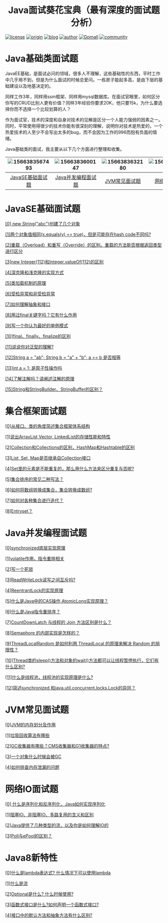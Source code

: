 <center><h1>Java面试葵花宝典（最有深度的面试题分析）</h1></center>

[![license](https://img.shields.io/hexpm/l/plug.svg?style=flat-square)](https://github.com/2227324689/ToBeBetter/blob/master/LICENSE) [![origin](https://img.shields.io/badge/origin-%E5%92%95%E6%B3%A1%E5%AD%A6%E9%99%A2-yellowgreen.svg?style=flat-square)](https://www.gupaoedu.com) [![blog](https://img.shields.io/badge/blog-%E5%8D%9A%E5%AE%A2-orange.svg?style=flat-square)](https://istio.tech) [![author](https://img.shields.io/badge/author-Mic-blue.svg?style=flat-square)](#) [![Gpmall](https://img.shields.io/badge/linked-gpmall-red.svg?style=flat-square)](#) [![community](https://img.shields.io/badge/community-%E6%8A%80%E6%9C%AF%E7%A4%BE%E5%8C%BA-lightgrey.svg?style=flat-square)](https://gper.club)

# Java基础类面试题

JavaEE基础，是面试必问的领域，很多人不理解，这些基础性的东西，平时工作中几乎用不到，但是为什么面试的时候总爱问。一栋房子能起多高，是由下层的基础建设以及地基决定的。

同样工作3年，同样用ssm框架、同样用mysql数据库。在面试官眼里，如何区分你写的CRUD比别人更有价值？同样3年经验你要求20K，他只要15k，为什么要选择你而不选择一个比较划算的人？ 

作为面试官，技术的深度和自身对技术的见解是区分一个人能力强弱的因素之一。同时，平常使用得很少的技术你能有很深刻的理解，说明你对技术是热爱的，一个热爱技术的人至少不会写出太多的bug，而不会因为工作的996而抱有负面的情绪。

Java基础类的面试，我主要从以下几个方面进行整理和收集。

| ![1566383567493](https://mic-blob-bucket.oss-cn-beijing.aliyuncs.com/1566383567493.png) | ![1566383600147](https://mic-blob-bucket.oss-cn-beijing.aliyuncs.com/1566383600147.png) | ![1566383632180](https://mic-blob-bucket.oss-cn-beijing.aliyuncs.com/1566383632180.png) | ![1566383677895](https://mic-blob-bucket.oss-cn-beijing.aliyuncs.com/1566383677895.png) | ![1566383711068](https://mic-blob-bucket.oss-cn-beijing.aliyuncs.com/1566383711068.png) |
| :----------------------------------------------------------: | :----------------------------------------------------------: | :----------------------------------------------------------: | :----------------------------------------------------------: | :----------------------------------------------------------: |
|            [JavaSE基础面试题](#JavaSE基础面试题)             |          [Java并发编程面试题](#Java并发编程面试题)           |               [JVM常见面试题](#JVM常见面试题)                |                [网络IO面试题](#网络IO面试题)                 |           [Java 8新特性面试题](#Java8新特性面试题)           |



# JavaSE基础面试题

[[0] new String("abc")创建了几个对象](base/JavaSE基础面试题/0.md)

[[1]两个对象值相同(x.equals(y) == true)，但是可能存在hash code不同吗?](base/JavaSE基础面试题/1.md)

[[2]重载（Overload）和重写（Override）的区别。重载的方法能否根据返回类型进行区分](base/JavaSE基础面试题/2.md)

[[3]new Integer(112)和Integer.valueOf(112)的区别](base/JavaSE基础面试题/3.md)

[[4]深克隆和浅克隆的实现方式](base/JavaSE基础面试题/4.md)

[[5]类加载机制的原理](base/JavaSE基础面试题/5.md)

[[6]受检异常和非受检异常](base/JavaSE基础面试题/6.md)

[[7]如何理解抽象和接口](base/JavaSE基础面试题/7.md)

[[8]用过final关键字吗？它有什么作用](base/JavaSE基础面试题/8.md)

[[9]写一个你认为最好的单例模式](base/JavaSE基础面试题/9.md)

[[10]final、finally、finalize的区别](base/JavaSE基础面试题/10.md)

[[11]说说你对泛型的理解?](base/JavaSE基础面试题/11.md)

[[12]String a = "ab"; String b = "a" + "b"; a == b 是否相等](base/JavaSE基础面试题/12.md)

[[13]int a = 1; 是原子性操作吗](base/JavaSE基础面试题/13.md)

[[14]了解注解吗？请阐述注解的原理](base/JavaSE基础面试题/14.md)

[[15]String和StringBuilder、StringBuffer的区别？](base/JavaSE基础面试题/15.md)

# 集合框架面试题

[[0]从接口、类的角度简述集合框架体系结构]()

[[1]说出ArrayList,Vector, LinkedList的存储性能和特性]()

[[2]Collection和Collections的区别，HashMap和Hashtable的区别]() 

[[3]List, Set, Map是否继承自Collection接口]() 

[[4]Set里的元素是不能重复的，那么用什么方法来区分重复与否呢?]() 

[[5]集合排序的常见二种写法？]() 

[[6]如何将数组转换成集合，集合转换成数组?]()

[[7]如何对各种集合进行迭代？]()

[[8]Entryset？]() 



# Java并发编程面试题

[[0]synchronized底层实现原理](base/Java并发编程面试题/1.md)

[[1]volatile作用，指令重排相关](base/Java并发编程面试题/2.md)

[[2]写一个死锁](base/Java并发编程面试题/3.md)

[[3]ReadWriteLock读写之间互斥吗?](base/Java并发编程面试题/4.md)

[[4]ReentrantLock的实现原理](base/Java并发编程面试题/5.md)

[[5]什么是Java中的CAS操作,AtomicLong实现原理？](base/Java并发编程面试题/5.md)

[[6]什么是Java指令重排序？](base/Java并发编程面试题/6.md)

[[7]CountDownLatch 与线程的 Join 方法区别是什么？](base/Java并发编程面试题/7.md)

[[8]Semaphore 的内部实现是怎样的？](base/Java并发编程面试题/8.md)

[[9]ThreadLocalRandom 是如何利用 ThreadLocal 的原理来解决 Random 的局限性？](base/Java并发编程面试题/9.md)

[[10]Thread类的sleep()方法和对象的wait()方法都可以让线程暂停执行，它们有什么区别?](base/Java并发编程面试题/10.md)

[[11]什么是线程池，线程池的实现原理是什么?](base/Java并发编程面试题/11.md)

[[12]简述synchronized 和java.util.concurrent.locks.Lock的异同？](base/Java并发编程面试题/12.md)

# JVM常见面试题

[[0]JVM的内存划分及作用](base/JVM常见面试题/0.md)

[[1]垃圾回收算法有哪些](base/JVM常见面试题/1.md)

[[2]GC收集器有哪些？CMS收集器和G1收集器的特点?](base/JVM常见面试题/2.md)

[[3]一个对象什么时候会被GC](base/JVM常见面试题/3.md)

[[4]如何排查内存泄漏的问题](base/JVM常见面试题/4.md)



# 网络IO面试题

[[0] 什么是序列化和反序列化，Java如何实现序列化](base/网络IO面试题/0.md)

[[1]阻塞IO、非阻塞IO、多路复用的含义和区别](base/网络IO面试题/1.md)

[[2]Java提供了几种类型的流，以及你是如何理解IO的](base/网络IO面试题/2.md)

[[3]Poll与ePool的区别？](base/网络IO面试题/3.md)



# Java8新特性

[[0]什么是lambda表达式? 什么情况下可以使用lambda](base/Java8新特性/0.d)

[[1]什么是流](base/Java8新特性/1.md)

[[2]Optional是什么? 什么时候使用?](base/Java8新特性/2.md)

[[3]函数式接口是什么?如何声明一个函数式接口?](base/Java8新特性/3.md)

[[4]接口中的默认方法和抽象方法有什么区别?](base/Java8新特性4.md)



































